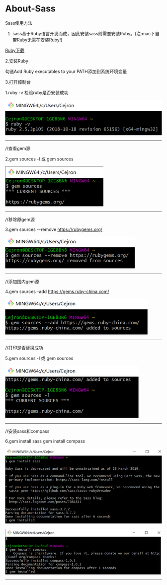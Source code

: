 # About-Sass

Sass使用方法

1. sass基于Ruby语言开发而成，因此安装sass前需要安装Ruby。(注:mac下自带Ruby无需在安装Ruby!)

[Ruby下载](https://rubyinstaller.org/downloads/)

2.安装Ruby

勾选Add Ruby executables to your PATH添加到系统环境变量

3.打开控制台

 1.ruby -v 检验ruby是否安装成功
 
 ![1](https://github.com/Cejron/About-Sass/blob/master/screenshot/1.PNG)
 
 ---

//查看gem源 

2.gem sources -l 或 gem sources

 ![2](https://github.com/Cejron/About-Sass/blob/master/screenshot/2.PNG)

---

//移除原gem源

3.gem sources --remove https://rubygems.org/

 ![3](https://github.com/Cejron/About-Sass/blob/master/screenshot/3.PNG)

---

//添加国内gem源

4.gem sources -add https://gems.ruby-china.com/

 ![4](https://github.com/Cejron/About-Sass/blob/master/screenshot/4.PNG)

---

//打印是否替换成功

5.gem sources -l 或 gem sources 

 ![5](https://github.com/Cejron/About-Sass/blob/master/screenshot/5.PNG)

---

//安装sass和compass

6.gem install sass     gem install compass
 
 ![6](https://github.com/Cejron/About-Sass/blob/master/screenshot/6.PNG)
  
 ![7](https://github.com/Cejron/About-Sass/blob/master/screenshot/7.PNG)
 
---




